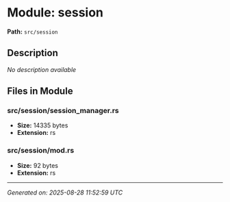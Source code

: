 # Module: session

**Path:** `src/session`

## Description

*No description available*

## Files in Module

### src/session/session_manager.rs

- **Size:** 14335 bytes
- **Extension:** rs

### src/session/mod.rs

- **Size:** 92 bytes
- **Extension:** rs

---
*Generated on: 2025-08-28 11:52:59 UTC*
